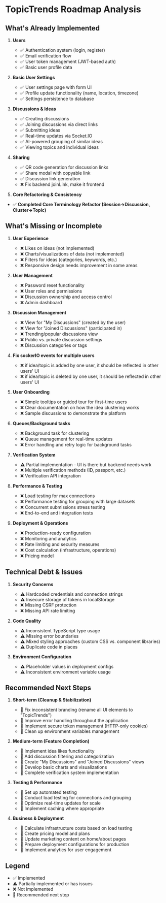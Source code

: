 # TopicTrends Roadmap Analysis

## What's Already Implemented

1. **Users**
   - ✅ Authentication system (login, register)
   - ✅ Email verification flow
   - ✅ User token management (JWT-based auth)
   - ✅ Basic user profile data

2. **Basic User Settings**
   - ✅ User settings page with form UI
   - ✅ Profile update functionality (name, location, timezone)
   - ✅ Settings persistence to database

3. **Discussions & Ideas**
   - ✅ Creating discussions
   - ✅ Joining discussions via direct links
   - ✅ Submitting ideas
   - ✅ Real-time updates via Socket.IO
   - ✅ AI-powered grouping of similar ideas
   - ✅ Viewing topics and individual ideas

4. **Sharing**
   - ✅ QR code generation for discussion links
   - ✅ Share modal with copyable link
   - ✅ Discussion link generation
   - ❌ Fix backend joinLink, make it frontend
   
5.  **Core Refactoring & Consistency** 
   - ✅ **Completed Core Terminology Refactor (Session->Discussion, Cluster->Topic)** 
      
## What's Missing or Incomplete

1. **User Experience**
   - ❌ Likes on ideas (not implemented)
   - ❌ Charts/visualizations of data (not implemented)
   - ❌ Filters for ideas (categories, keywords, etc.)
   - ❌ Responsive design needs improvement in some areas

2. **User Management**
   - ❌ Password reset functionality
   - ❌ User roles and permissions
   - ❌ Discussion ownership and access control
   - ❌ Admin dashboard

3. **Discussion Management**
   - ❌ View for "My Discussions" (created by the user)
   - ❌ View for "Joined Discussions" (participated in)
   - ❌ Trending/popular discussions view
   - ❌ Public vs. private discussion settings
   - ❌ Discussion categories or tags

4. **Fix sockerIO events for multiple users**
   - ❌ if idea/topic is added by one user, it should be reflected in other users' UI
   - ❌ if idea/topic is deleted by one user, it should be reflected in other users' UI

5. **User Onboarding**

   - ❌ Simple tooltips or guided tour for first-time users
   - ❌ Clear documentation on how the idea clustering works
   - ❌ Sample discussions to demonstrate the platform

6. **Queues/Background tasks**
   - ❌ Background task for clustering
   - ❌ Queue management for real-time updates
   - ❌ Error handling and retry logic for background tasks

7. **Verification System**
   - ⚠️ Partial implementation - UI is there but backend needs work
   - ❌ Multiple verification methods (ID, passport, etc.)
   - ❌ Verification API integration

8. **Performance & Testing**
   - ❌ Load testing for max connections
   - ❌ Performance testing for grouping with large datasets
   - ❌ Concurrent submissions stress testing
   - ❌ End-to-end and integration tests

9. **Deployment & Operations**
   - ❌ Production-ready configuration
   - ❌ Monitoring and analytics
   - ❌ Rate limiting and security measures
   - ❌ Cost calculation (infrastructure, operations)
   - ❌ Pricing model

## Technical Debt & Issues

1. **Security Concerns**
   - ⚠️ Hardcoded credentials and connection strings
   - ⚠️ Insecure storage of tokens in localStorage
   - ❌ Missing CSRF protection
   - ❌ Missing API rate limiting

2. **Code Quality**
   - ⚠️ Inconsistent TypeScript type usage
   - ⚠️ Missing error boundaries
   - ⚠️ Mixed styling approaches (custom CSS vs. component libraries)
   - ⚠️ Duplicate code in places

3. **Environment Configuration**
   - ⚠️ Placeholder values in deployment configs
   - ⚠️ Inconsistent environment variable usage

## Recommended Next Steps

1. **Short-term (Cleanup & Stabilization)**
   - 🔼 Fix inconsistent branding (rename all UI elements to "TopicTrends")
   - 🔼 Improve error handling throughout the application
   - 🔼 Implement secure token management (HTTP-only cookies)
   - 🔼 Clean up environment variables management

2. **Medium-term (Feature Completion)**
   - 🔼 Implement idea likes functionality
   - 🔼 Add discussion filtering and categorization
   - 🔼 Create "My Discussions" and "Joined Discussions" views
   - 🔼 Develop basic charts and visualizations
   - 🔼 Complete verification system implementation

3. **Testing & Performance**
   - 🔼 Set up automated testing
   - 🔼 Conduct load testing for connections and grouping
   - 🔼 Optimize real-time updates for scale
   - 🔼 Implement caching where appropriate

4. **Business & Deployment**
   - 🔼 Calculate infrastructure costs based on load testing
   - 🔼 Create pricing model and plans
   - 🔼 Update marketing content on home/about pages
   - 🔼 Prepare deployment configurations for production
   - 🔼 Implement analytics for user engagement

## Legend
- ✅ Implemented
- ⚠️ Partially implemented or has issues
- ❌ Not implemented
- 🔼 Recommended next step
